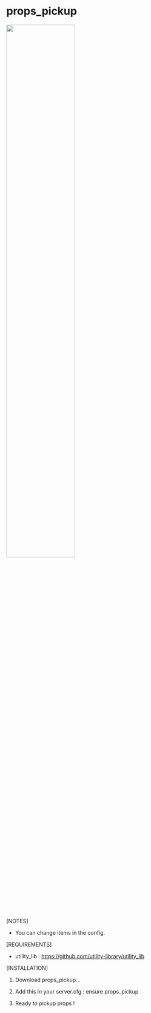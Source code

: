 # props_pickup

<img src="https://forum.cfx.re/uploads/default/original/4X/9/d/e/9de26b6b54512318b6ba383798784133f67522ce.jpeg" width="60%">

[NOTES]

* You can change items in the config.

[REQUIREMENTS]
  
* utility_lib : https://github.com/utility-library/utility_lib

[INSTALLATION]

1) Download props_pickup...

2) Add this in your server.cfg :
	ensure props_pickup


3) Ready to pickup props !
